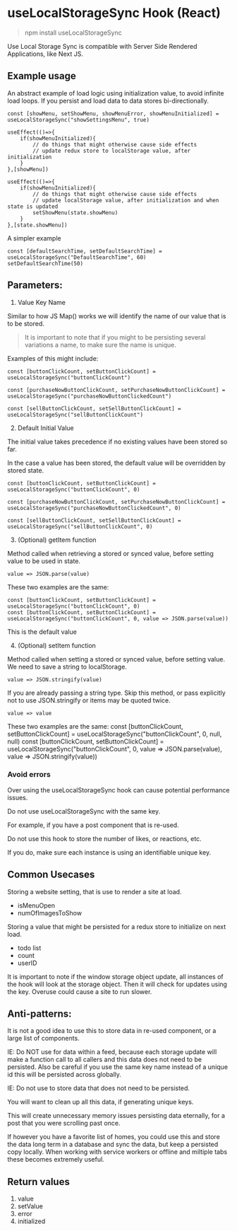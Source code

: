 # useLocalStorageSync Hook (React)

> npm install useLocalStorageSync

Use Local Storage Sync is compatible with Server Side Rendered Applications, like Next JS.

## Example usage

An abstract example of load logic using initialization value, to avoid infinite load loops. If you persist and load data to data stores bi-directionally.

    const [showMenu, setShowMenu, showMenuError, showMenuInitialized] = useLocalStorageSync("showSettingsMenu", true)

    useEffect(()=>{
        if(showMenuInitialized){
            // do things that might otherwise cause side effects
            // update redux store to localStorage value, after initialization
        }
    },[showMenu])

    useEffect(()=>{
        if(showMenuInitialized){
            // do things that might otherwise cause side effects
            // update localStorage value, after initialization and when state is updated
            setShowMenu(state.showMenu)
        }
    },[state.showMenu])

A simpler example

    const [defaultSearchTime, setDefaultSearchTime] = useLocalStorageSync("DefaultSearchTime", 60)
    setDefaultSearchTime(50)

## Parameters:

1. Value Key Name

Similar to how JS Map() works we will identify the name of our value that is to be stored.

> It is important to note that if you might to be persisting several variations a name, to make sure the name is unique.

Examples of this might include:

    const [buttonClickCount, setButtonClickCount] = useLocalStorageSync("buttonClickCount")

    const [purchaseNowButtonClickCount, setPurchaseNowButtonClickCount] = useLocalStorageSync("purchaseNowButtonClickedCount")

    const [sellButtonClickCount, setSellButtonClickCount] = useLocalStorageSync("sellButtonClickCount")

2. Default Initial Value

The initial value takes precedence if no existing values have been stored so far.

In the case a value has been stored, the default value will be overridden by stored state.

    const [buttonClickCount, setButtonClickCount] = useLocalStorageSync("buttonClickCount", 0)

    const [purchaseNowButtonClickCount, setPurchaseNowButtonClickCount] = useLocalStorageSync("purchaseNowButtonClickedCount", 0)

    const [sellButtonClickCount, setSellButtonClickCount] = useLocalStorageSync("sellButtonClickCount", 0)

3. (Optional) getItem function

Method called when retrieving a stored or synced value, before setting value to be used in state.

    value => JSON.parse(value)

These two examples are the same:

    const [buttonClickCount, setButtonClickCount] = useLocalStorageSync("buttonClickCount", 0)
    const [buttonClickCount, setButtonClickCount] = useLocalStorageSync("buttonClickCount", 0, value => JSON.parse(value))

This is the default value

4. (Optional) setItem function

Method called when setting a stored or synced value, before setting value.
We need to save a string to localStorage.

    value => JSON.stringify(value)

If you are already passing a string type. Skip this method, or pass explicitly not to use JSON.stringify or items may be quoted twice.

    value => value

These two examples are the same:
const [buttonClickCount, setButtonClickCount] = useLocalStorageSync("buttonClickCount", 0, null, null)
const [buttonClickCount, setButtonClickCount] = useLocalStorageSync("buttonClickCount", 0, value => JSON.parse(value), value => JSON.stringify(value))

### Avoid errors

Over using the useLocalStorageSync hook can cause potential performance issues.

Do not use useLocalStorageSync with the same key.

For example, if you have a post component that is re-used.

Do not use this hook to store the number of likes, or reactions, etc.

If you do, make sure each instance is using an identifiable unique key.

## Common Usecases

Storing a website setting, that is use to render a site at load.

- isMenuOpen
- numOfImagesToShow

Storing a value that might be persisted for a redux store to initialize on next load.

- todo list
- count
- userID

It is important to note if the window storage object update, all instances of the hook will look at the storage object. Then it will check for updates using the key. Overuse could cause a site to run slower.

## Anti-patterns:

It is not a good idea to use this to store data in re-used component, or a large list of components.

IE: Do NOT use for data within a feed, because each storage update will make a function call to all callers and this data does not need to be persisted. Also be careful if you use the same key name instead of a unique id this will be persisted across globally.

IE: Do not use to store data that does not need to be persisted.

You will want to clean up all this data, if generating unique keys.

This will create unnecessary memory issues persisting data eternally, for a post that you were scrolling past once.

If however you have a favorite list of homes, you could use this and store the data long term in a database and sync the data, but keep a persisted copy locally. When working with service workers or offline and miltiple tabs these becomes extremely useful.

## Return values

1. value
2. setValue
3. error
4. initialized
